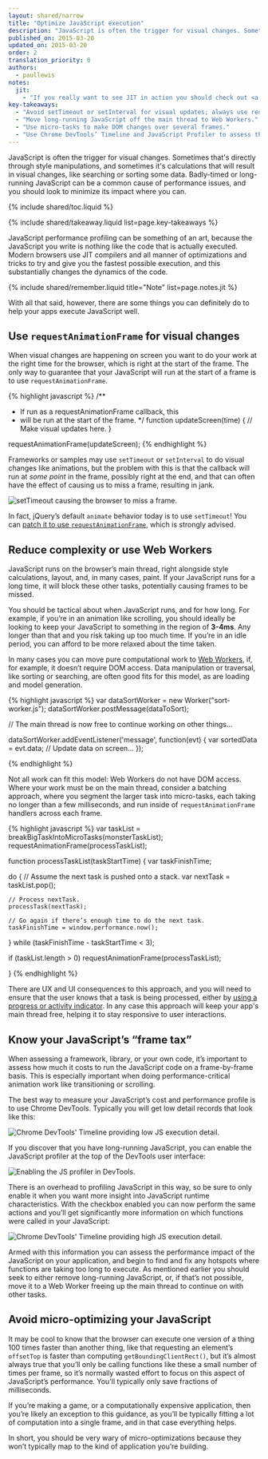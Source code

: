 ```yaml
---
layout: shared/narrow
title: "Optimize JavaScript execution"
description: "JavaScript is often the trigger for visual changes. Sometimes that's directly through style manipulations, and sometimes it's calculations that will result in visual changes, like searching or sorting some data. Badly-timed or long-running JavaScript can be a common cause of performance issues, and you should look to minimize its impact where you can."
published_on: 2015-03-20
updated_on: 2015-03-20
order: 2
translation_priority: 0
authors:
  - paullewis
notes:
  jit:
    - "If you really want to see JIT in action you should check out <a href='http://mrale.ph/irhydra/2/'>IRHydra<sup>2</sup> by Vyacheslav Egorov</a>. It shows the intermediate state of JavaScript code when Chrome’s JavaScript engine, V8, is optimizing it."
key-takeaways:
  - "Avoid setTimeout or setInterval for visual updates; always use requestAnimationFrame instead."
  - "Move long-running JavaScript off the main thread to Web Workers."
  - "Use micro-tasks to make DOM changes over several frames."
  - "Use Chrome DevTools’ Timeline and JavaScript Profiler to assess the impact of JavaScript."
---
```


<p class="intro">
  JavaScript is often the trigger for visual changes. Sometimes that's 
  directly through style manipulations, and sometimes it's calculations that 
  will result in visual changes, like searching or sorting some data. 
  Badly-timed or long-running JavaScript can be a common cause of performance 
  issues, and you should look to minimize its impact where you can.
</p>

{% include shared/toc.liquid %}

{% include shared/takeaway.liquid list=page.key-takeaways %}

JavaScript performance profiling can be something of an art, because the JavaScript you write is nothing like the code that is actually executed. Modern browsers use JIT compilers and all manner of optimizations and tricks to try and give you the fastest possible execution, and this substantially changes the dynamics of the code.

{% include shared/remember.liquid title="Note" list=page.notes.jit %}

With all that said, however, there are some things you can definitely do to help your apps execute JavaScript well.

## Use `requestAnimationFrame` for visual changes

When visual changes are happening on screen you want to do your work at the right time for the browser, which is right at the start of the frame. The only way to guarantee that your JavaScript will run at the start of a frame is to use `requestAnimationFrame`.

{% highlight javascript %}
/**
 * If run as a requestAnimationFrame callback, this
 * will be run at the start of the frame.
 */
function updateScreen(time) {
  // Make visual updates here.
}

requestAnimationFrame(updateScreen);
{% endhighlight %}

Frameworks or samples may use `setTimeout` or `setInterval` to do visual changes like animations, but the problem with this is that the callback will run at _some point_ in the frame, possibly right at the end, and that can often have the effect of causing us to miss a frame, resulting in jank.

<img src="images/optimize-javascript-execution/settimeout.jpg" alt="setTimeout causing the browser to miss a frame.">

In fact, jQuery’s default `animate` behavior today is to use `setTimeout`! You can [patch it to use `requestAnimationFrame`](https://github.com/gnarf/jquery-requestAnimationFrame), which is strongly advised.

## Reduce complexity or use Web Workers

JavaScript runs on the browser’s main thread, right alongside style calculations, layout, and, in many cases, paint. If your JavaScript runs for a long time, it will block these other tasks, potentially causing frames to be missed.

You should be tactical about when JavaScript runs, and for how long. For example, if you’re in an animation like scrolling, you should ideally be looking to keep your JavaScript to something in the region of **3-4ms**. Any longer than that and you risk taking up too much time. If you’re in an idle period, you can afford to be more relaxed about the time taken.

In many cases you can move pure computational work to [Web Workers](https://developer.mozilla.org/en-US/docs/Web/API/Web_Workers_API/basic_usage), if, for example, it doesn’t require DOM access. Data manipulation or traversal, like sorting or searching, are often good fits for this model, as are loading and model generation.

{% highlight javascript %}
var dataSortWorker = new Worker("sort-worker.js");
dataSortWorker.postMessage(dataToSort);

// The main thread is now free to continue working on other things...

dataSortWorker.addEventListener('message', function(evt) {
   var sortedData = evt.data;
   // Update data on screen...
});

{% endhighlight %}

Not all work can fit this model: Web Workers do not have DOM access. Where your work must be on the main thread, consider a batching approach, where you segment the larger task into micro-tasks, each taking no longer than a few milliseconds, and run inside of `requestAnimationFrame` handlers across each frame.

{% highlight javascript %}
var taskList = breakBigTaskIntoMicroTasks(monsterTaskList);
requestAnimationFrame(processTaskList);

function processTaskList(taskStartTime) {
  var taskFinishTime;

  do {
    // Assume the next task is pushed onto a stack.
    var nextTask = taskList.pop();

    // Process nextTask.
    processTask(nextTask);

    // Go again if there’s enough time to do the next task.
    taskFinishTime = window.performance.now();
  } while (taskFinishTime - taskStartTime < 3);

  if (taskList.length > 0)
    requestAnimationFrame(processTaskList);

}
{% endhighlight %}

There are UX and UI consequences to this approach, and you will need to ensure that the user knows that a task is being processed, either by [using a progress or activity indicator](https://www.google.com/design/spec/components/progress-activity.html). In any case this approach will keep your app's main thread free, helping it to stay responsive to user interactions.

## Know your JavaScript’s “frame tax”

When assessing a framework, library, or your own code, it’s important to assess how much it costs to run the JavaScript code on a frame-by-frame basis. This is especially important when doing performance-critical animation work like transitioning or scrolling.

The best way to measure your JavaScript’s cost and performance profile is to use Chrome DevTools. Typically you will get low detail records that look like this:

<img src="images/optimize-javascript-execution/low-js-detail.jpg" alt="Chrome DevTools' Timeline providing low JS execution detail.">

If you discover that you have long-running JavaScript, you can enable the JavaScript profiler at the top of the DevTools user interface:

<img src="images/optimize-javascript-execution/js-profiler-toggle.jpg" alt="Enabling the JS profiler in DevTools.">

There is an overhead to profiling JavaScript in this way, so be sure to only enable it when you want more insight into JavaScript runtime characteristics. With the checkbox enabled you can now perform the same actions and you’ll get significantly more information on which functions were called in your JavaScript:

<img src="images/optimize-javascript-execution/high-js-detail.jpg" alt="Chrome DevTools' Timeline providing high JS execution detail.">

Armed with this information you can assess the performance impact of the JavaScript on your application, and begin to find and fix any hotspots where functions are taking too long to execute. As mentioned earlier you should seek to either remove long-running JavaScript, or, if that’s not possible, move it to a Web Worker freeing up the main thread to continue on with other tasks.

## Avoid micro-optimizing your JavaScript

It may be cool to know that the browser can execute one version of a thing 100 times faster than another thing, like that requesting an element’s `offsetTop` is faster than computing `getBoundingClientRect()`, but it’s almost always true that you’ll only be calling functions like these a small number of times per frame, so it’s normally wasted effort to focus on this aspect of JavaScript’s performance. You'll typically only save fractions of milliseconds.

If you’re making a game, or a computationally expensive application, then you’re likely an exception to this guidance, as you’ll be typically fitting a lot of computation into a single frame, and in that case everything helps.

In short, you should be very wary of micro-optimizations because they won’t typically map to the kind of application you’re building.
